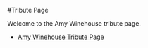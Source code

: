#Tribute Page

Welcome to the Amy Winehouse tribute page.

- [Amy Winehouse Tribute Page](https://Pazispeace.github.io/Tribute-page)
